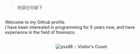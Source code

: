 > 地獄在你腳下
<br>
Welcome to my Github profile.<br>
I have been interested in programming for 5 years now, and have experience in the field of forensics.<br><br>

<p align="center"><img src="https://profile-counter.glitch.me/excopar/count.svg" alt="ysx88 :: Visitor's Count" /></a></p><br>
